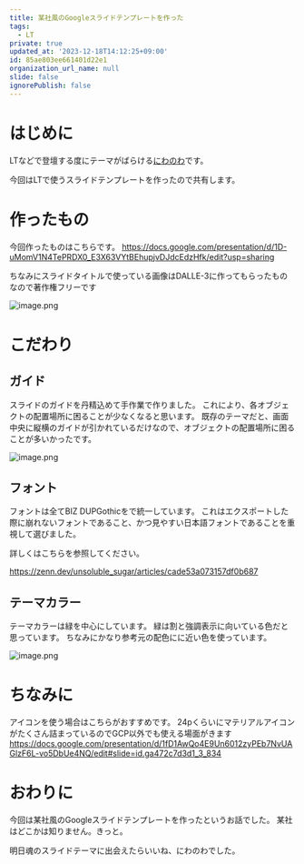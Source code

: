 ```yaml
---
title: 某社風のGoogleスライドテンプレートを作った
tags:
  - LT
private: true
updated_at: '2023-12-18T14:12:25+09:00'
id: 85ae803ee661401d22e1
organization_url_name: null
slide: false
ignorePublish: false
---
```

# はじめに
LTなどで登壇する度にテーマがばらける[にわのわ](https://twitter.com/niwa_nowa)です。

今回はLTで使うスライドテンプレートを作ったので共有します。

# 作ったもの
今回作ったものはこちらです。
https://docs.google.com/presentation/d/1D-uMomV1N4TePRDX0_E3X63VYtBEhupjvDJdcEdzHfk/edit?usp=sharing

ちなみにスライドタイトルで使っている画像はDALLE-3に作ってもらったものなので著作権フリーです

![image.png](https://qiita-image-store.s3.ap-northeast-1.amazonaws.com/0/590707/b948b23a-d000-baff-1425-e2965d5830d1.png)

# こだわり
## ガイド
スライドのガイドを丹精込めて手作業で作りました。
これにより、各オブジェクトの配置場所に困ることが少なくなると思います。
既存のテーマだと、画面中央に縦横のガイドが引かれているだけなので、オブジェクトの配置場所に困ることが多いかったです。

![image.png](https://qiita-image-store.s3.ap-northeast-1.amazonaws.com/0/590707/27d6b039-850a-cb8a-4445-6ccd627ac28e.png)

## フォント
フォントは全てBIZ DUPGothicをで統一しています。
これはエクスポートした際に崩れないフォントであること、かつ見やすい日本語フォントであることを重視して選びました。

詳しくはこちらを参照してください。

https://zenn.dev/unsoluble_sugar/articles/cade53a073157df0b687

## テーマカラー
テーマカラーは緑を中心にしています。
緑は割と強調表示に向いている色だと思っています。
ちなみにかなり参考元の配色にに近い色を使っています。

![image.png](https://qiita-image-store.s3.ap-northeast-1.amazonaws.com/0/590707/32e14c76-37ed-3476-7fed-428f3e856d7a.png)

# ちなみに
アイコンを使う場合はこちらがおすすめです。
24pくらいにマテリアルアイコンがたくさん詰まっているのでGCP以外でも使える場面がきます
https://docs.google.com/presentation/d/1fD1AwQo4E9Un6012zyPEb7NvUAGlzF6L-vo5DbUe4NQ/edit#slide=id.ga472c7d3d1_3_834

# おわりに
今回は某社風のGoogleスライドテンプレートを作ったというお話でした。
某社はどこかは知りません。きっと。

明日魂のスライドテーマに出会えたらいいね、にわのわでした。
